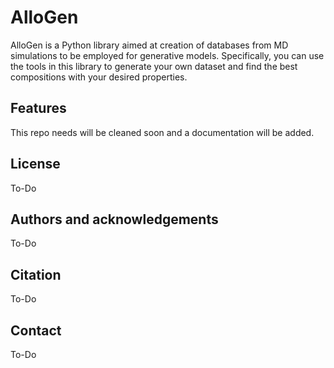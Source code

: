 # AlloGen

AlloGen is a Python library aimed at creation of databases from MD simulations to be employed for generative models. Specifically, you can use the tools in this library to generate your own dataset and find the best compositions with your desired properties.

## Features

This repo needs will be cleaned soon and a documentation will be added.

## License 

To-Do

## Authors and acknowledgements

To-Do

## Citation

To-Do

## Contact

To-Do
